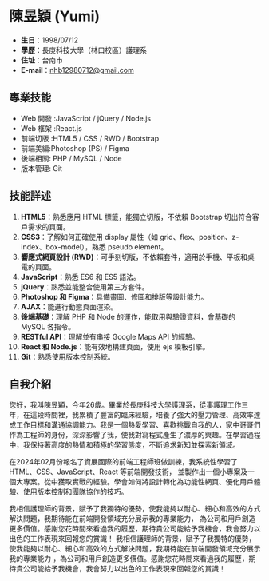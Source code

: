 # 陳昱穎 (Yumi)
- **生日**：1998/07/12
- **學歷**：長庚科技大學（林口校區）護理系
- **住址**：台南市
- **E-mail**：nhb12980712@gmail.com

## 專業技能
- Web 開發 :JavaScript / jQuery / Node.js
- Web 框架 :React.js
- 前端切版 :HTML5 / CSS / RWD / Bootstrap
- 前端美編:Photoshop (PS) / Figma
- 後端相關: PHP / MySQL / Node
- 版本管理: Git

## 技能詳述
1. **HTML5**：熟悉應用 HTML 標籤，能獨立切版，不依賴 Bootstrap 切出符合客戶需求的頁面。
2. **CSS3**：了解如何正確使用 display 屬性（如 grid、flex、position、z-index、box-model），熟悉 pseudo element。
3. **響應式網頁設計 (RWD)**：可手刻切版，不依賴套件，適用於手機、平板和桌電的頁面。
4. **JavaScript**：熟悉 ES6 和 ES5 語法。
5. **jQuery**：熟悉並能整合使用第三方套件。
6. **Photoshop 和 Figma**：具備畫圖、修圖和排版等設計能力。
7. **AJAX**：能進行動態頁面渲染。
8. **後端基礎**：理解 PHP 和 Node 的運作，能取用與驗證資料，會基礎的 MySQL 各指令。
9. **RESTful API**：理解並有串接 Google Maps API 的經驗。
10. **React 和 Node.js**：能有效地構建頁面，使用 ejs 模板引擎。
11. **Git**：熟悉使用版本控制系統。

## 自我介紹
您好，我叫陳昱穎，今年26歲。畢業於長庚科技大學護理系，從事護理工作三年，在這段時間裡，我累積了豐富的臨床經驗，培養了強大的壓力管理、高效率達成工作目標和溝通協調能力。我是一個熱愛學習、喜歡挑戰自我的人，家中哥哥們作為工程師的身份，深深影響了我，使我對寫程式產生了濃厚的興趣。在學習過程中，我保持著高度的熱情和積極的學習態度，不斷追求新知並探索新領域。

在2024年02月份報名了資展國際的前端工程師班做訓練，我系統性學習了 HTML、CSS、JavaScript、React 等前端開發技術，
並製作出一個小專案及一個大專案。從中獲取實戰的經驗。學會如何將設計轉化為功能性網頁、優化用戶體驗、使用版本控制和團隊協作的技巧。

我相信護理師的背景，賦予了我獨特的優勢，使我能夠以耐心、細心和高效的方式解決問題，我期待能在前端開發領域充分展示我的專業能力，
為公司和用戶創造更多價值。感謝您花時間來看過我的履歷，期待貴公司能給予我機會，我會努力以出色的工作表現來回報您的賞識！
我相信護理師的背景，賦予了我獨特的優勢，使我能夠以耐心、細心和高效的方式解決問題，我期待能在前端開發領域充分展示我的專業能力 ，為公司和用戶創造更多價值。感謝您花時間來看過我的履歷，期待貴公司能給予我機會，我會努力以出色的工作表現來回報您的賞識！
